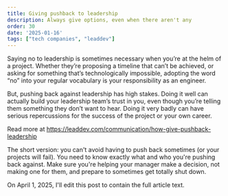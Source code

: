 ```yaml
---
title: Giving pushback to leadership
description: Always give options, even when there aren't any
order: 30
date: '2025-01-16'
tags: ["tech companies", "leaddev"]
---
```


Saying no to leadership is sometimes necessary when you’re at the helm of a project. Whether they’re proposing a timeline that can’t be achieved, or asking for something that’s technologically impossible, adopting the word “no” into your regular vocabulary is your responsibility as an engineer. 

But, pushing back against leadership has high stakes. Doing it well can actually build your leadership team’s trust in you, even though you’re telling them something they don’t want to hear. Doing it very badly can have serious repercussions for the success of the project or your own career. 

Read more at https://leaddev.com/communication/how-give-pushback-leadership

The short version: you can't avoid having to push back sometimes (or your projects will fail). You need to know exactly what and who you're pushing back against. Make sure you're helping your manager make a decision, not making one for them, and prepare to sometimes get totally shut down.

On April 1, 2025, I'll edit this post to contain the full article text.
